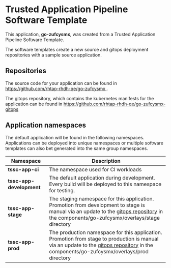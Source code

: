 # Trusted Application Pipeline Software Template

This application, **go-zufcysmx**, was created from a Trusted Application Pipeline Software Template.

The software templates create a new source and gitops deployment repositories with a sample source application. 

## Repositories

The source code for your application can be found in [https://github.com/rhtap-rhdh-qe/go-zufcysmx ](https://github.com/rhtap-rhdh-qe/go-zufcysmx ).
 
The gitops repository, which contains the kubernetes manifests for the application can be found in 
[https://github.com/rhtap-rhdh-qe/go-zufcysmx-gitops ](https://github.com/rhtap-rhdh-qe/go-zufcysmx-gitops ) 

## Application namespaces 

The default application will be found in the following namespaces. Applications can be deployed into unique namespaces or multiple software templates can also bet generated into the same group namespaces.  

|  Namespace   |  Description   |  
| -------- | -------- |
| **tssc-app-ci** | The namespace used for CI workloads |
| **tssc-app-development** | The default application during development. Every build will be deployed to this namespace for testing. |
| **tssc-app-stage** | The staging namespace for this application. Promotion from development to stage is manual via an update to the [gitops repository](https://github.com/rhtap-rhdh-qe/go-zufcysmx-gitops ) in the components/go-zufcysmx/overlays/stage directory |
| **tssc-app-prod** | The production namespace for this application. Promotion from stage to production is manual via an update to the [gitops repository](https://github.com/rhtap-rhdh-qe/go-zufcysmx-gitops ) in the components/go-zufcysmx/overlays/prod directory |